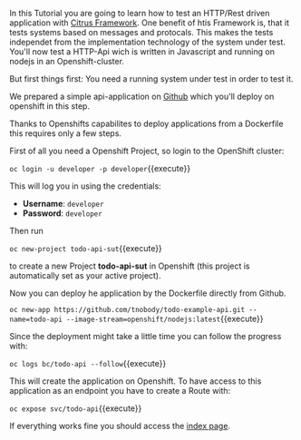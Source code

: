 In this Tutorial you are going to learn how to test an HTTP/Rest driven application with [Citrus Framework](https://citrusframework.org/). One benefit of htis Framework is, that it tests systems based on messages and protocals. This makes the tests independet from the implementation technology of the system under test. You'll now test a HTTP-Api wich is written in Javascript and running on nodejs in an Openshift-cluster.

But first things first: You need a running system under test in order to test it.

We prepared a simple api-application on [Github](https://github.com/tnobody/todo-example-api.git) which you'll deploy on openshift in this step.

Thanks to Openshifts capabilites to deploy applications from a Dockerfile this requires only a few steps.

First of all you need a Openshift Project, so login to the OpenShift cluster:

`
oc login -u developer -p developer
`{{execute}}

This will log you in using the credentials:
- __Username__: `developer`
- __Password__: `developer`

Then run

`
oc new-project todo-api-sut
`{{execute}}

to create a new Project __todo-api-sut__ in Openshift (this project is automatically set as your active project).

Now you can deploy he application by the Dockerfile directly from Github.

`
oc new-app https://github.com/tnobody/todo-example-api.git --name=todo-api --image-stream=openshift/nodejs:latest
`{{execute}}

Since the deployment might take a little time you can follow the progress with:

`
oc logs bc/todo-api --follow
`{{execute}}

This will create the application on Openshift. To have access to this application as an endpoint you have to create a Route with:

`
oc expose svc/todo-api
`{{execute}}

If everything works fine you should access the [index page](http://todo-api-todo-api-project.[[HOST_SUBDOMAIN]]-80-[[KATACODA_HOST]].environments.katacoda.com).